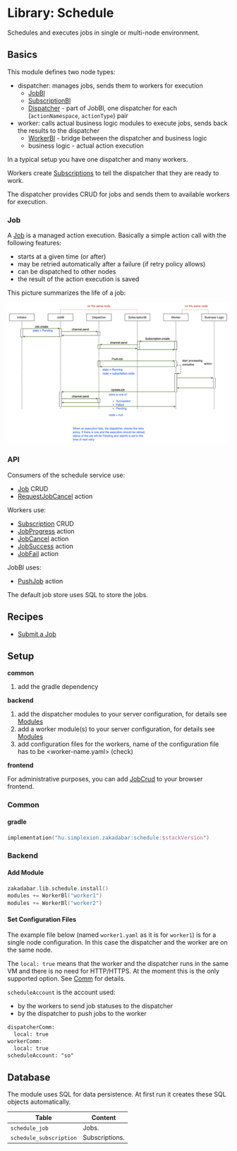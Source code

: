 # Library: Schedule

Schedules and executes jobs in single or multi-node environment.

## Basics

This module defines two node types:

- dispatcher: manages jobs, sends them to workers for execution
  - [JobBl](/lib/schedule/src/jvmMain/kotlin/zakadabar/lib/schedule/business/JobBl.kt)
  - [SubscriptionBl](/lib/schedule/src/jvmMain/kotlin/zakadabar/lib/schedule/business/SubscriptionBl.kt)
  - [Dispatcher](/lib/schedule/src/jvmMain/kotlin/zakadabar/lib/schedule/business/Dispatcher.kt) - part of JobBl, one dispatcher for each (`actionNamespace`, `actionType`) pair
- worker: calls actual business logic modules to execute jobs, sends back the results to the dispatcher
  - [WorkerBl](/lib/schedule/src/jvmMain/kotlin/zakadabar/lib/schedule/business/WorkerBl.kt) - bridge between the dispatcher and business logic
  - business logic - actual action execution

In a typical setup you have one dispatcher and many workers.

Workers create [Subscriptions](/lib/schedule/src/commonMain/kotlin/zakadabar/lib/schedule/data/Subscription.kt)
to tell the dispatcher that they are ready to work.

The dispatcher provides CRUD for jobs and sends them to available workers for execution.

### Job

A [Job](/lib/schedule/src/commonMain/kotlin/zakadabar/lib/schedule/data/Job.kt) is
a managed action execution. Basically a simple action call with the following features:

- starts at a given time (or after)
- may be retried automatically after a failure (if retry policy allows)
- can be dispatched to other nodes
- the result of the action execution is saved

This picture summarizes the life of a job:

![Job Sequence](sequence.png)

### API

Consumers of the schedule service use:

- [Job](/lib/schedule/src/commonMain/kotlin/zakadabar/lib/schedule/data/Job.kt) CRUD
- [RequestJobCancel](/lib/schedule/src/commonMain/kotlin/zakadabar/lib/schedule/data/RequestJobCancel.kt) action

Workers use:

- [Subscription](/lib/schedule/src/commonMain/kotlin/zakadabar/lib/schedule/data/Subscription.kt) CRUD
- [JobProgress](/lib/schedule/src/commonMain/kotlin/zakadabar/lib/schedule/data/JobProgress.kt) action
- [JobCancel](/lib/schedule/src/commonMain/kotlin/zakadabar/lib/schedule/data/JobCancel.kt) action
- [JobSuccess](/lib/schedule/src/commonMain/kotlin/zakadabar/lib/schedule/data/JobSuccess.kt) action
- [JobFail](/lib/schedule/src/commonMain/kotlin/zakadabar/lib/schedule/data/JobFail.kt) action

JobBl uses:

- [PushJob](/lib/schedule/src/commonMain/kotlin/zakadabar/lib/schedule/data/PushJob.kt) action

The default job store uses SQL to store the jobs.

## Recipes

- [Submit a Job](/doc/cookbook/schedule/submit/recipe.md)

## Setup

**common**

1. add the gradle dependency

**backend**

1. add the dispatcher modules to your server configuration, for details see [Modules](../../common/Modules.md)
2. add a worker module(s) to your server configuration, for details see [Modules](../../common/Modules.md)
3. add configuration files for the workers, name of the configuration file has to be <worker-name.yaml> (check)

**frontend**

For administrative purposes, you can add [JobCrud](/lib/schedule/src/jsMain/kotlin/zakadabar/lib/schedule/JobCrud.kt) to your
browser frontend.

### Common

#### gradle

```kotlin
implementation("hu.simplexion.zakadabar:schedule:$stackVersion")
```

### Backend

#### Add Module

```kotlin
zakadabar.lib.schedule.install()
modules += WorkerBl("worker1")
modules += WorkerBl("worker2")
```

#### Set Configuration Files

The example file below (named `worker1.yaml` as it is for `worker1`) is for a single node configuration. In this case
the dispatcher and the worker are on the same node.

The `local: true` means that the worker and the dispatcher runs in the same VM and there is no need for HTTP/HTTPS.
At the moment this is the only supported option. See [Comm](/doc/guides/common/Comm.md) for details.

`scheduleAccount` is the account used:
- by the workers to send job statuses to the dispatcher
- by the dispatcher to push jobs to the worker

```text
dispatcherComm:
  local: true
workerComm:
  local: true
scheduleAccount: "so"
```

## Database

The module uses SQL for data persistence. At first run it creates these SQL objects automatically.

| Table                   | Content        |
|-------------------------|----------------|
| `schedule_job`          | Jobs.          |
| `schedule_subscription` | Subscriptions. |